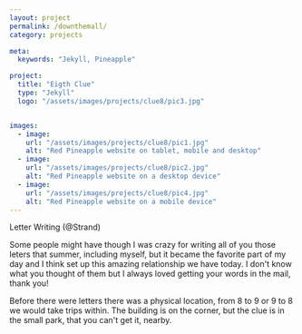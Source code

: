 ```yaml
---
layout: project
permalink: /downthemall/
category: projects

meta:
  keywords: "Jekyll, Pineapple"

project:
  title: "Eigth Clue"
  type: "Jekyll"
  logo: "/assets/images/projects/clue8/pic3.jpg"


images:
  - image:
    url: "/assets/images/projects/clue8/pic1.jpg"
    alt: "Red Pineapple website on tablet, mobile and desktop"
  - image:
    url: "/assets/images/projects/clue8/pic2.jpg"
    alt: "Red Pineapple website on a desktop device"
  - image:
    url: "/assets/images/projects/clue8/pic4.jpg"
    alt: "Red Pineapple website on a mobile device"
---
```


<p>Letter Writing (@Strand)</p>
<p></p>
<p>Some people might have though I was crazy for writing all of you those leters that summer, including myself, but it became the favorite part of my day and I think set up this amazing relationship we have today.  I don't know what you thought of them but I always loved getting your words in the mail, thank you!</p>
<p></p>
<p>Before there were letters there was a physical location, from 8 to 9 or 9 to 8 we would take trips within.  The building is on the corner, but the clue is in the small park, that you can't get it, nearby.</p>
